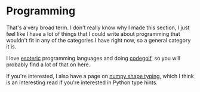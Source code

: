 # Programming

That's a very broad term.  I don't really know why I made this section, I just feel like I have a lot of things that I
could write about programming that wouldn't fit in any of the categories I have right now, so a general category it is.

I love [esoteric] programming languages and doing [codegolf], so you will probably find a lot of that on here.

If you're interested, I also have a page on [numpy shape typing][numpy-shape-typing], which I think is an interesting
read if you're interested in Python type hints.

[esoteric]: ./esoteric-languages.md
[codegolf]: ./codegolf.md
[numpy-shape-typing]: ./numpy-shape-typing.md
